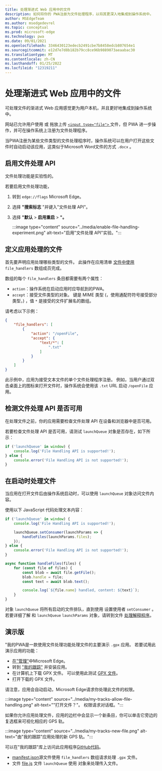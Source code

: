 ```yaml
---
title: 处理渐进式 Web 应用中的文件
description: 如何将你的 PWA注册为文件处理程序，以将其更深入地集成到操作系统中。
author: MSEdgeTeam
ms.author: msedgedevrel
ms.topic: conceptual
ms.prod: microsoft-edge
ms.technology: pwa
ms.date: 09/01/2021
ms.openlocfilehash: 3346430123edecb2491cbe7b8458edcb807654e1
ms.sourcegitcommit: e12d7e7d8b182b79cc8ce96b9889073aeaabac30
ms.translationtype: MT
ms.contentlocale: zh-CN
ms.lasthandoff: 01/25/2022
ms.locfileid: "12319211"
---
```

# <a name="handle-files-in-progressive-web-apps"></a>处理渐进式 Web 应用中的文件

可处理文件的渐进式 Web 应用感觉更为用户本机，并且更好地集成到操作系统中。

网站已允许用户使用 或 拖放上传 [ `<input type="file">` ](https://developer.mozilla.org/docs/Web/API/File/Using_files_from_web_applications)文件，但 PWA 进一步操作，并可在操作系统上注册为文件处理程序。

当PWA注册为某些文件类型的文件处理程序时，操作系统可以在用户打开这些文件时自动启动该应用，这类似于Microsoft Word文件的方式 `.docx` 。


<!-- ====================================================================== -->
## <a name="enable-the-file-handling-api"></a>启用文件处理 API

文件处理功能是实验性的。

若要启用文件处理功能，

1.  转到 `edge://flags` Microsoft Edge。
1.  选择 **"搜索标志** "并键入"文件处理 API"。
1.  选择 **"默认**  >  **启用重启**  >  **"。**

    :::image type="content" source="../media/enable-file-handling-experiment.png" alt-text="启用&quot;文件处理 API&quot;实验。":::


<!-- ====================================================================== -->
## <a name="define-which-files-your-app-handles"></a>定义应用处理的文件

首先要声明应用处理哪些类型的文件。 此操作在应用清单 [文件中使用](./web-app-manifests.md) `file_handlers` 数组成员完成。

数组的每个 `file_handlers` 条目都需要有两个属性：

*  `action`：操作系统在启动应用时应导航到的PWA。
*  `accept`：接受文件类型的对象。 键是 MIME 类型 (，使用通配符符号接受部分类型，) ，值 `*` 是接受的文件扩展名的数组。

请考虑以下示例：

```json
{
    "file_handlers": [
        {
            "action": "/openFile",
            "accept": {
                "text/*": [
                    ".txt"
                ]
            }
        }
    ]
}
```

此示例中，应用为接受文本文件的单个文件处理程序注册。 例如，当用户通过双击桌面上的图标来打开文件时，操作系统会使用该 `.txt` URL 启动 `/openFile` 应用。


<!-- ====================================================================== -->
## <a name="detect-whether-the-file-handling-api-is-available"></a>检测文件处理 API 是否可用

在处理文件之前，你的应用需要检查文件处理 API 在设备和浏览器中是否可用。

若要检查文件处理 API 是否可用，请测试 `launchQueue` 对象是否存在，如下所示：

```javascript
if ('launchQueue' in window) {
    console.log('File Handling API is supported!');
} else {
    console.error('File Handling API is not supported!');
}
```


<!-- ====================================================================== -->
## <a name="handle-files-on-launch"></a>在启动时处理文件

当应用在打开文件后由操作系统启动时，可以使用 `launchQueue` 对象访问文件内容。

使用以下 JavaScript 代码处理文本内容：

```javascript
if ('launchQueue' in window) {
    console.log('File Handling API is supported!');

    launchQueue.setConsumer(launchParams => {
        handleFiles(launchParams.files);
    });
} else {
    console.error('File Handling API is not supported!');
}

async function handleFiles(files) {
    for (const file of files) {
        const blob = await file.getFile();
        blob.handle = file;
        const text = await blob.text();

        console.log(`${file.name} handled, content: ${text}`);
    }
}
```

对象 `launchQueue` 将所有启动的文件排队，直到使用 设置使用者 `setConsumer` 。 若要详细了解 和 `launchQueue` `launchParams` 对象，请转到文件 [处理解释程序](https://github.com/WICG/file-handling/blob/main/explainer.md#launch)。


<!-- ====================================================================== -->
## <a name="demo"></a>演示版

"我的PWA是一款使用文件处理功能处理文件的主要演示 `.gpx` 应用。 若要试用此演示应用的功能：

*  [在"管理"](#enable-the-file-handling-api)中Microsoft Edge。
*  转到 ["我的跟踪"](https://captainbrosset.github.io/mytracks/) 并安装应用。
*  在计算机上下载 GPX 文件。 可以使用此测试 [GPX 文件](https://www.visugpx.com/download.php?id=okB1eM4fzj)。
*  打开下载的 GPX 文件。

请注意，应用会自动启动，Microsoft Edge请求你处理此文件的权限。

:::image type="content" source="../media/my-tracks-allow-file-handling.png" alt-text="&quot;打开文件？&quot;。 权限请求对话框。":::

如果你允许应用处理文件，应用的边栏中会显示一个新条目，你可以单击它旁边的复选框来可视化相应的 GPS 轨。

:::image type="content" source="../media/my-tracks-new-file.png" alt-text="由&quot;我的跟踪&quot;应用处理的新 GPS 轨。":::

可以在"我的跟踪"库上访问此应用程序[GitHub代码](https://github.com/captainbrosset/mytracks)。

* [manifest.json](https://github.com/captainbrosset/mytracks/blob/main/mytracks/manifest.json)源文件使用 `file_handlers` 数组请求处理 `.gpx` 文件。
* 文件 [file.js](https://github.com/captainbrosset/mytracks/blob/main/src/file.js) 文件 `launchQueue` 使用 对象来处理传入文件。
